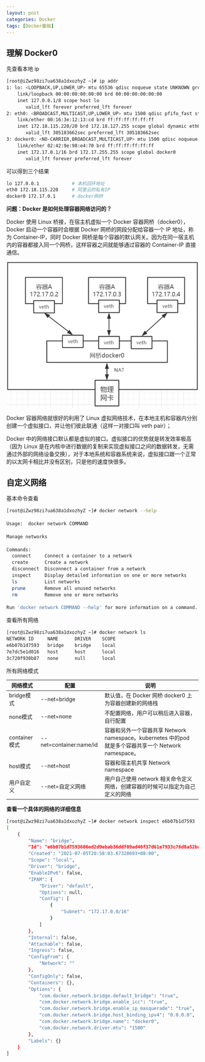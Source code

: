 ```yaml
---
layout: post
categories: Docker
tags: [Docker基础]
---
```


## 理解 Docker0

先查看本地 ip

```bash
[root@iZwz98zi7ua638a1dxozhyZ ~]# ip addr
1: lo: <LOOPBACK,UP,LOWER_UP> mtu 65536 qdisc noqueue state UNKNOWN group default qlen 1000
    link/loopback 00:00:00:00:00:00 brd 00:00:00:00:00:00
    inet 127.0.0.1/8 scope host lo
       valid_lft forever preferred_lft forever
2: eth0: <BROADCAST,MULTICAST,UP,LOWER_UP> mtu 1500 qdisc pfifo_fast state UP group default qlen 1000
    link/ether 00:16:3e:12:13:cd brd ff:ff:ff:ff:ff:ff
    inet 172.18.115.220/20 brd 172.18.127.255 scope global dynamic eth0
       valid_lft 305183662sec preferred_lft 305183662sec
3: docker0: <NO-CARRIER,BROADCAST,MULTICAST,UP> mtu 1500 qdisc noqueue state DOWN group default 
    link/ether 02:42:9e:98:e4:70 brd ff:ff:ff:ff:ff:ff
    inet 172.17.0.1/16 brd 172.17.255.255 scope global docker0
       valid_lft forever preferred_lft forever
```

可以得到三个结果

```bash
lo 127.0.0.1 			# 本机回环地址
eth0 172.18.115.220 	# 阿里云的私有IP
docker0 172.17.0.1 		# docker网桥
```

**问题：Docker 是如何处理容器网络访问的？**

Docker 使用 Linux 桥接，在宿主机虚拟一个 Docker 容器网桥（docker0），Docker 启动一个容器时会根据 Docker 网桥的网段分配给容器一个 IP 地址，称为 Container-IP，同时 Docker 网桥是每个容器的默认网关。因为在同一宿主机内的容器都接入同一个网桥，这样容器之间就能够通过容器的 Container-IP 直接通信。

![01.png](/static/images/20211031/01.png)

Docker 容器网络就很好的利用了 Linux 虚拟网络技术，在本地主机和容器内分别创建一个虚拟接口，并让他们彼此联通（这样一对接口叫 veth pair）；

Docker 中的网络接口默认都是虚拟的接口。虚拟接口的优势就是转发效率极高（因为 Linux 是在内核中进行数据的复制来实现虚拟接口之间的数据转发，无需通过外部的网络设备交换），对于本地系统和容器系统来说，虚拟接口跟一个正常的以太网卡相比并没有区别，只是他的速度快很多。

## 自定义网络

基本命令查看

```bash
[root@iZwz98zi7ua638a1dxozhyZ ~]# docker network --help

Usage:  docker network COMMAND

Manage networks

Commands:
  connect     Connect a container to a network
  create      Create a network
  disconnect  Disconnect a container from a network
  inspect     Display detailed information on one or more networks
  ls          List networks
  prune       Remove all unused networks
  rm          Remove one or more networks

Run 'docker network COMMAND --help' for more information on a command.
```

查看所有网络

```bash
[root@iZwz98zi7ua638a1dxozhyZ ~]# docker network ls
NETWORK ID     NAME      DRIVER    SCOPE
e6b07b1d7593   bridge    bridge    local
7e7dc5e1d016   host      host      local
3c720f930b87   none      null      local
```

所有网络模式

| 网络模式      | 配置                    | 说明                                                         |
| ------------- | ----------------------- | ------------------------------------------------------------ |
| bridge模式    | --net=bridge            | 默认值，在 Docker 网桥 docker0 上为容器创建新的网络栈        |
| none模式      | --net=none              | 不配置网络，用户可以稍后进入容器，自行配置                   |
| container模式 | --net=container:name/id | 容器和另外一个容器共享 Network namespace。kubernetes 中的pod 就是多个容器共享一个 Network namespace。 |
| host模式      | --net=host              | 容器和宿主机共享 Network namespace                           |
| 用户自定义    | --net=自定义网络        | 用户自己使用 network 相关命令定义网络，创建容器的时候可以指定为自己定义的网络 |

**查看一个具体的网络的详细信息**

```bash
[root@iZwz98zi7ua638a1dxozhyZ ~]# docker network inspect e6b07b1d7593
[
    {
        "Name": "bridge",
        "Id": "e6b07b1d7593606ed2d9ebab36ddf09ad40f37d61e7933c76d8a52ba396b3565",
        "Created": "2021-07-05T20:58:03.67328693+08:00",
        "Scope": "local",
        "Driver": "bridge",
        "EnableIPv6": false,
        "IPAM": {
            "Driver": "default",
            "Options": null,
            "Config": [
                {
                    "Subnet": "172.17.0.0/16"
                }
            ]
        },
        "Internal": false,
        "Attachable": false,
        "Ingress": false,
        "ConfigFrom": {
            "Network": ""
        },
        "ConfigOnly": false,
        "Containers": {},
        "Options": {
            "com.docker.network.bridge.default_bridge": "true",
            "com.docker.network.bridge.enable_icc": "true",
            "com.docker.network.bridge.enable_ip_masquerade": "true",
            "com.docker.network.bridge.host_binding_ipv4": "0.0.0.0",
            "com.docker.network.bridge.name": "docker0",
            "com.docker.network.driver.mtu": "1500"
        },
        "Labels": {}
    }
]
```

